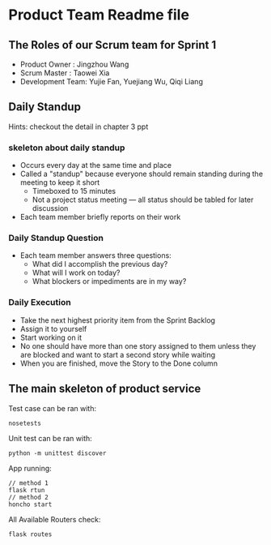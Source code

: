 # Product Team Readme file

## The Roles of our Scrum team for Sprint 1

- Product Owner : Jingzhou Wang
- Scrum Master : Taowei Xia
- Development Team: Yujie Fan, Yuejiang Wu, Qiqi Liang

## Daily Standup

Hints: checkout the detail in chapter 3 ppt

### skeleton about daily standup

- Occurs every day at the same time and place
- Called a "standup" because everyone should remain standing during the meeting to keep it short
  - Timeboxed to 15 minutes
  - Not a project status meeting — all status should be tabled for later discussion
- Each team member briefly reports on their work

### Daily Standup Question

- Each team member answers three questions:
  - What did I accomplish the previous day?
  - What will I work on today?
  - What blockers or impediments are in my way?

### Daily Execution

- Take the next highest priority item from the Sprint Backlog
- Assign it to yourself
- Start working on it
- No one should have more than one story assigned to them unless they are blocked and want to start a second story while waiting
- When you are finished, move the Story to the Done column

## The main skeleton of product service

Test case can be ran with:

```
nosetests
```

Unit test can be ran with:

```
python -m unittest discover
```

App running:

```
// method 1
flask rtun
// method 2
honcho start
```

All Available Routers check:

```
flask routes
```

